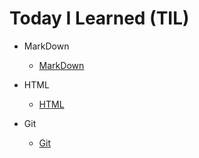 # Today I Learned (TIL)
* MarkDown

   * [MarkDown](https://github.com/oheunchan07/TIL/blob/main/Git/Git.md)
* HTML

   * [HTML](https://github.com/oheunchan07/TIL/blob/main/HTML/HTML.md)
* Git

   * [Git](https://github.com/oheunchan07/TIL/blob/main/Git/Git.md)
